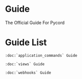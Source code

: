# Guide
The Official Guide For Pycord

# Guide List

```{eval-rst}
:doc:`application_commands` Guide

:doc:`views` Guide

:doc:`webhooks` Guide
```